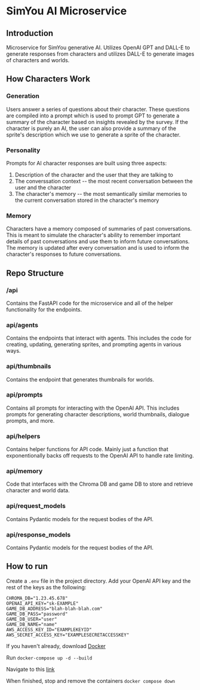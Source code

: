 # SimYou AI Microservice

## Introduction
Microservice for SimYou generative AI. Utilizes OpenAI GPT and DALL-E to generate responses from characters and utilizes DALL-E
to generate images of characters and worlds.

## How Characters Work
### Generation
Users answer a series of questions about their character. These questions are compiled into a prompt which is used to prompt GPT to generate a summary of the character based on insights revealed by the survey. If the character is purely an AI, the user can also provide a summary of the sprite's description which we use to generate a sprite of the character.

### Personality
Prompts for AI character responses are built using three aspects:
1. Description of the character and the user that they are talking to
2. The converssation context -- the most recent conversation between the user and the character
3. The character's memory -- the most semantically similar memories to the current conversation stored in the character's memory

### Memory
Characters have a memory composed of summaries of past conversations. This is meant to simulate the character's ability to remember important details of past conversations and use them to inform future conversations. The memory is updated after every conversation and is used to inform the character's responses to future conversations.


## Repo Structure
### /api
Contains the FastAPI code for the microservice and all of the helper functionality for the endpoints.

### api/agents
Contains the endpoints that interact with agents. This includes the code for creating, updating, generating sprites, and prompting
agents in various ways.

### api/thumbnails
Contains the endpoint that generates thumbnails for worlds.

### api/prompts
Contains all prompts for interacting with the OpenAI API. This includes prompts for generating character descriptions, world
thumbnails, dialogue prompts, and more.

### api/helpers
Contains helper functions for API code. Mainly just a function that exponentionally backs off requests to the OpenAI API to
handle rate limiting.

### api/memory
Code that interfaces with the Chroma DB and game DB to store and retrieve character and world data.

### api/request_models
Contains Pydantic models for the request bodies of the API.

### api/response_models
Contains Pydantic models for the request bodies of the API.

## How to run

Create a `.env` file in the project directory. Add your OpenAI API key and the rest of the keys as the following:

```
CHROMA_DB="1.23.45.678"
OPENAI_API_KEY="sk-EXAMPLE"
GAME_DB_ADDRESS="blah-blah-blah.com"
GAME_DB_PASS="password"
GAME_DB_USER="user"
GAME_DB_NAME="name"
AWS_ACCESS_KEY_ID="EXAMPLEKEYID"
AWS_SECRET_ACCESS_KEY="EXAMPLESECRETACCESSKEY"
```

If you haven't already, download [Docker](https://docs.docker.com/get-docker/)

Run
`docker-compose up -d --build`

Navigate to this [link](http://localhost:8000)

When finished, stop and remove the containers
`docker compose down`


